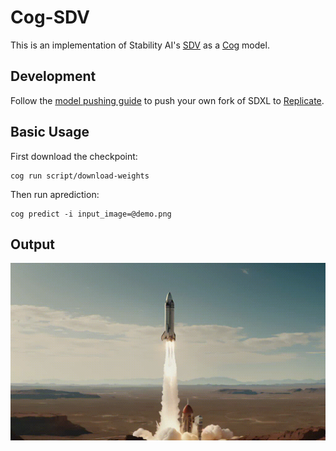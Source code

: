 # Cog-SDV

This is an implementation of Stability AI's [SDV](https://huggingface.co/stabilityai/stable-video-diffusion-img2vid) as a [Cog](https://github.com/replicate/cog) model.

## Development

Follow the [model pushing guide](https://replicate.com/docs/guides/push-a-model) to push your own fork of SDXL to [Replicate](https://replicate.com).

## Basic Usage

First download the checkpoint:

    cog run script/download-weights

Then run aprediction:

    cog predict -i input_image=@demo.png

## Output

![sample1](output.gif)